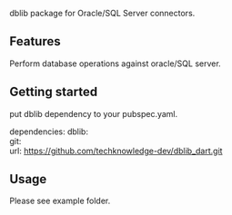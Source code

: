 <!-- 
This README describes the package. If you publish this package to pub.dev,
this README's contents appear on the landing page for your package.

For information about how to write a good package README, see the guide for
[writing package pages](https://dart.dev/guides/libraries/writing-package-pages). 

For general information about developing packages, see the Dart guide for
[creating packages](https://dart.dev/guides/libraries/create-library-packages)
and the Flutter guide for
[developing packages and plugins](https://flutter.dev/developing-packages). 
-->

dblib package for Oracle/SQL Server connectors. 

## Features

Perform database operations against oracle/SQL server.

## Getting started

put dblib dependency to your pubspec.yaml.

dependencies:
  dblib: <br />
    git: <br />
      url: https://github.com/techknowledge-dev/dblib_dart.git
        
## Usage

Please see example folder.
